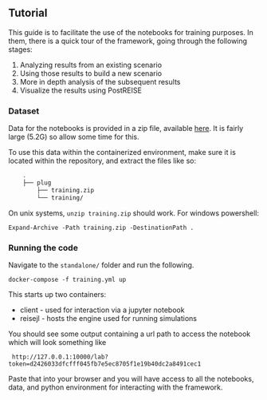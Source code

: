 ## Tutorial

This guide is to facilitate the use of the notebooks for training purposes.
In them, there is a quick tour of the framework, going through the following stages:

1. Analyzing results from an existing scenario
2. Using those results to build a new scenario
3. More in depth analysis of the subsequent results
4. Visualize the results using PostREISE

### Dataset

Data for the notebooks is provided in a zip file, available [here][training_data].
It is fairly large (5.2G) so allow some time for this.

To use this data within the containerized environment, make sure it is located within
the repository, and extract the files like so:

```bash
    .
    ├── plug
        ├── training.zip
        └── training/
```

On unix systems, `unzip training.zip` should work. For windows powershell:

```
Expand-Archive -Path training.zip -DestinationPath .
```

### Running the code

Navigate to the `standalone/` folder and run the following.

```
docker-compose -f training.yml up
```

This starts up two containers:
* client - used for interaction via a jupyter notebook
* reisejl - hosts the engine used for running simulations

You should see some output containing a url path to access the notebook
which will look something like 

```
 http://127.0.0.1:10000/lab?token=d2426033dfcfff045fb7e5ec8705f1e19b40dc2a8491cec1
```

Paste that into your browser and you will have access to all the notebooks, data,
and python environment for interacting with the framework.


[training_data]: https://bescienceswebsite.blob.core.windows.net/training/training.zip

